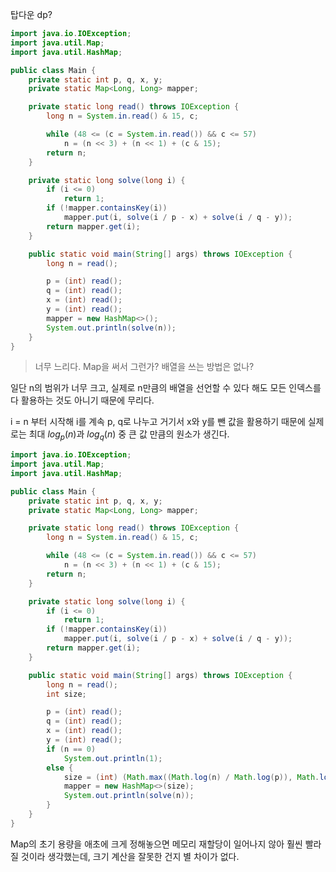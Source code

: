 탑다운 dp?

```java
import java.io.IOException;
import java.util.Map;
import java.util.HashMap;

public class Main {
	private static int p, q, x, y;
	private static Map<Long, Long> mapper;

	private static long read() throws IOException {
		long n = System.in.read() & 15, c;

		while (48 <= (c = System.in.read()) && c <= 57)
			n = (n << 3) + (n << 1) + (c & 15);
		return n;
	}

	private static long solve(long i) {
		if (i <= 0)
			return 1;
		if (!mapper.containsKey(i))
			mapper.put(i, solve(i / p - x) + solve(i / q - y));
		return mapper.get(i);
	}

	public static void main(String[] args) throws IOException {
		long n = read();

		p = (int) read();
		q = (int) read();
		x = (int) read();
		y = (int) read();
		mapper = new HashMap<>();
		System.out.println(solve(n));
	}
}
```

> 너무 느리다. Map을 써서 그런가? 배열을 쓰는 방법은 없나?

일단 n의 범위가 너무 크고, 실제로 n만큼의 배열을 선언할 수 있다 해도 모든 인덱스를 다 활용하는 것도 아니기 때문에 무리다.

i = n 부터 시작해 i를 계속 p, q로 나누고 거기서 x와 y를 뺀 값을 활용하기 때문에 실제로는 최대 $log_p(n)$과 $log_q(n)$ 중 큰 값 만큼의 원소가 생긴다.

```java
import java.io.IOException;
import java.util.Map;
import java.util.HashMap;

public class Main {
	private static int p, q, x, y;
	private static Map<Long, Long> mapper;

	private static long read() throws IOException {
		long n = System.in.read() & 15, c;

		while (48 <= (c = System.in.read()) && c <= 57)
			n = (n << 3) + (n << 1) + (c & 15);
		return n;
	}

	private static long solve(long i) {
		if (i <= 0)
			return 1;
		if (!mapper.containsKey(i))
			mapper.put(i, solve(i / p - x) + solve(i / q - y));
		return mapper.get(i);
	}

	public static void main(String[] args) throws IOException {
		long n = read();
		int size;

		p = (int) read();
		q = (int) read();
		x = (int) read();
		y = (int) read();
		if (n == 0)
			System.out.println(1);
		else {
			size = (int) (Math.max((Math.log(n) / Math.log(p)), Math.log(n) / Math.log(q)) / 0.75);
			mapper = new HashMap<>(size);
			System.out.println(solve(n));
		}
	}
}
```

Map의 초기 용량을 애초에 크게 정해놓으면 메모리 재할당이 일어나지 않아 훨씬 빨라질 것이라 생각했는데, 크기 계산을 잘못한 건지 별 차이가 없다.
